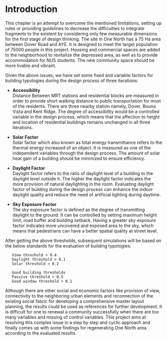 # Introduction

This chapter is an attempt to overcome the mentioned limitations, setting up rules or providing guidelines to decrease the difficulties to integrate fragments to the existent by considering only few measurable dimensions for the first stage of design thinking. The site in One North has a 75 Ha area between Dover Road and AYE. It is designed to meet the target population of 75000 people in this project. Housing and commercial spaces are added to the neighborhood to revitalize the depressed area, as well as to provide accommodation for NUS students. The new community space should be more livable and vibrant.

Given the above issues, we have set some fixed and variable factors for building typologies during the design process of three iterations:

* **Accessibility**<br/>
Distance Between MRT stations and residential blocks are measured in order to provide short walking distance to public transportation for most of the residents. There are three nearby station namely, Dover, Bouna Vista and Kent Ridge. The degree of accessibility would be a controlled variable in the design process, which means that the affection to height and location of residential buildings remains unchanged in all three iterations.

* **Solar Factor**<br/>
Solar factor which also known as total energy transmittance refers to the thermal energy increased of an object. It is measured as one of the independent variables through the design process. The amount of solar heat gain of a building should be minimized to ensure efficiency.

* **Daylight Factor**<br/>
Daylight factor refers to the ratio of daylight level of a building to the daylight level outside it. The higher the daylight factor indicates the more provision of natural daylighting in the room. Evaluating daylight factor of building during the design process can enhance the indoor daylight quality and reduce the need of artificial lighting during daytime.

* **Sky Exposure Factor**<br/>
The sky exposure factor is defined as the degree of transmitting daylight to the ground. It can be controlled by setting maximum height limit, road buffer and building setback. Having a greater sky exposure factor indicates more uncovered and exposed area to the sky, which means that pedestrians can have a better spatial quality at street level.

After getting the above thresholds, subsequent simulations will be based on the below standards for the evaluation of building typologies:

```Good window thresholds
   View threshold > 0.4
   Daylight threshold > 0.1
   Solar threshold < 0.2
   
   Good building thresholds
   Passive threshold > 0.5
   Good window threshold > 0.1
```


Although there are other social and economic factors like provision of view, connectivity to the neighboring urban elements and reconnection of the existing social fabric for developing a comprehensive master layout planning, the results could be used as references for further development. It is difficult for one to renewal a community successfully when there are too many variables and missing of control variables. This project aims at resolving this complex issue in a step by step and cyclic approach and finally comes up with some findings for regenerating One North area according to the evaluated results.



